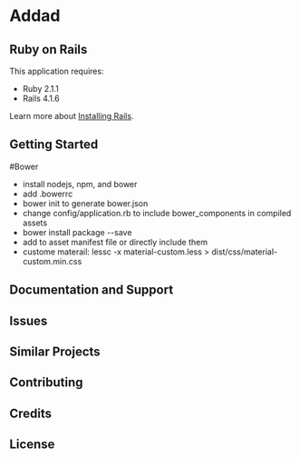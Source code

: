 Addad
================

Ruby on Rails
-------------

This application requires:

- Ruby 2.1.1
- Rails 4.1.6

Learn more about [Installing Rails](http://railsapps.github.io/installing-rails.html).

Getting Started
---------------

#Bower

* install nodejs, npm, and bower
* add .bowerrc
* bower init to generate bower.json
* change config/application.rb to include bower_components in compiled assets
* bower install package --save
* add to asset manifest file or directly include them
* custome materail: lessc -x material-custom.less > dist/css/material-custom.min.css 

Documentation and Support
-------------------------

Issues
-------------

Similar Projects
----------------

Contributing
------------

Credits
-------

License
-------
